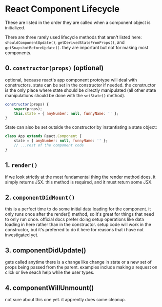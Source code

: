 # React Component Lifecycle

These are listed in the order they are called when a component object is initialized.

There are three rarely used lifecycle methods that aren't listed here: `shouldComponentUpdate()`, `getDerivedStateFromProps()`, and `getSnapshotBeforeUpdate()`. they are important but not for making most components.

## 0. `constructor(props)` (optional)

optional, because react's app component prototype will deal with constructors. state can be set in the constructor if needed. the constructor is the only place where state should be directly manipulated (all other state manipulations should be done with the `setState()` method).

```javascript
constructor(props) {
	super(props);
	this.state = { anyNumber: null, funnyName: '' };
}
```

State can also be set outside the constructor by instantiating a state object:

```javascript
class App extends React.Component {
	state = { anyNumber: null, funnyName: '' };
	// ...rest of the component code
}
```

## 1. `render()`

if we look strictly at the most fundamental thing the render method does, it simply returns JSX. this method is required, and it must return some JSX.

## 2. `componentDidMount()`

this is a perfect time to do some initial data loading for the component. it only runs once after the render() method, so it's great for things that need to only run once. official docs prefer doing setup operations like data loading in here rather than in the constructor. setup code will work in the constructor, but it's preferred to do it here for reasons that i have not investigated yet.

## 3. componentDidUpdate()

gets called anytime there is a change like change in state or a new set of props being passed from the parent. examples include making a request on click or live seach help while the user types.

## 4. componentWillUnmount()

not sure about this one yet. it apprently does some cleanup.

